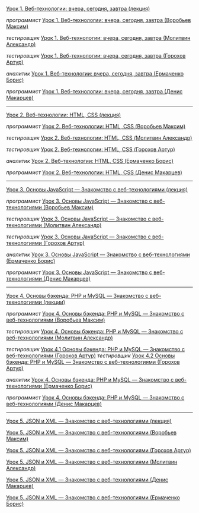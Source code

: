 [Урок 1. Веб-технологии: вчера, сегодня, завтра (лекция)](https://youtu.be/ekr0TCsYbg4)

_программист_ [Урок 1. Веб-технологии: вчера, сегодня, завтра (Воробьев Максим)](https://youtu.be/2zrb8gXv8_0)

_тестировщик_ [Урок 1. Веб-технологии: вчера, сегодня, завтра (Молитвин Александр)](https://youtu.be/f2CmcIuxa_o)

_тестировщик_ [Урок 1. Веб-технологии: вчера, сегодня, завтра (Горохов Артур)](https://youtu.be/lbk6qmFEAf8)

_аналитик_ [Урок 1. Веб-технологии: вчера, сегодня, завтра (Ермаченко Борис)](https://youtu.be/nl8CfEkvmws)

_программист_ [Урок 1. Веб-технологии: вчера, сегодня, завтра (Денис Макарцев)](https://youtu.be/okgM-yO-BWM)

---

[Урок 2. Веб-технологии: HTML, CSS (лекция)](https://youtu.be/ReIKpnFQ4-c)

_программист_ [Урок 2. Веб-технологии: HTML, CSS (Воробьев Максим)](https://youtu.be/SbEoFk0wohE)

_тестировщик_ [Урок 2. Веб-технологии: HTML, CSS (Молитвин Александр)](https://youtu.be/MG_Wmu3kpsI)

_тестировщик_ [Урок 2. Веб-технологии: HTML, CSS (Горохов Артур)](https://youtu.be/TBsUQR38Tbs)

_аналитик_ [Урок 2. Веб-технологии: HTML, CSS (Ермаченко Борис)](https://youtu.be/TK9g65mV6JU)

_программист_ [Урок 2. Веб-технологии: HTML, CSS (Денис Макарцев)](https://youtu.be/bIeFLgikz5M)

---

[Урок 3. Основы JavaScript — Знакомство с веб-технологиями (лекция)](https://youtu.be/ej6KLmqnvXs)

_программист_ [Урок 3. Основы JavaScript — Знакомство с веб-технологиями (Воробьев Максим)](https://youtu.be/JyHMUkRSwR8)

_тестировщик_ [Урок 3. Основы JavaScript — Знакомство с веб-технологиями (Молитвин Александр)](https://youtu.be/P03pbUmV5Js)

_тестировщик_ [Урок 3. Основы JavaScript — Знакомство с веб-технологиями (Горохов Артур)](https://youtu.be/EhOQAyvAU2Q)

_аналитик_ [Урок 3. Основы JavaScript — Знакомство с веб-технологиями (Ермаченко Борис)](https://youtu.be/dR7ytrgDP0g)

_программист_ [Урок 3. Основы JavaScript — Знакомство с веб-технологиями (Денис Макарцев)](https://youtu.be/2pgqnzFdP44)

---

[Урок 4. Основы бэкенда: PHP и MySQL — Знакомство с веб-технологиями (лекции)](https://youtu.be/FkaXDqJtEwU)

_программист_ [Урок 4. Основы бэкенда: PHP и MySQL — Знакомство с веб-технологиями (Воробьев Максим)](https://youtu.be/xDhAWqcFtOg)

_тестировщик_ [Урок 4. Основы бэкенда: PHP и MySQL — Знакомство с веб-технологиями (Молитвин Александр)](https://youtu.be/XOT5IixCTaw)

_тестировщик_ [Урок 4.1 Основы бэкенда: PHP и MySQL — Знакомство с веб-технологиями (Горохов Артур)](https://youtu.be/Hqp5baJ6RpQ)
_тестировщик_ [Урок 4.2 Основы бэкенда: PHP и MySQL — Знакомство с веб-технологиями (Горохов Артур)](https://youtu.be/CFfaJw5pS2Q)

_аналитик_ [Урок 4. Основы бэкенда: PHP и MySQL — Знакомство с веб-технологиями (Ермаченко Борис)](https://youtu.be/ixgBri5gtmk)

_программист_ [Урок 4. Основы бэкенда: PHP и MySQL — Знакомство с веб-технологиями (Денис Макарцев)](https://youtu.be/abOvPG-QtQw)

---

[Урок 5. JSON и XML — Знакомство с веб-технологиями (лекция)](https://youtu.be/AQS51a9XGLk)

[Урок 5. JSON и XML — Знакомство с веб-технологиями (Воробьев Максим)](https://youtu.be/OMbNDLsgGLM)

[Урок 5. JSON и XML — Знакомство с веб-технологиями (Горохов Артур)](https://youtu.be/-xDYXlLyT2Q)

[Урок 5. JSON и XML — Знакомство с веб-технологиями (Молитвин Александр)](https://youtu.be/oZ_OvgkXtSM)

[Урок 5. JSON и XML — Знакомство с веб-технологиями (Денис Макарцев)](https://youtu.be/WYowRQSgx2E)

[Урок 5. JSON и XML — Знакомство с веб-технологиями (Ермаченко Борис)](https://youtu.be/vu1gQjbkBdk)
